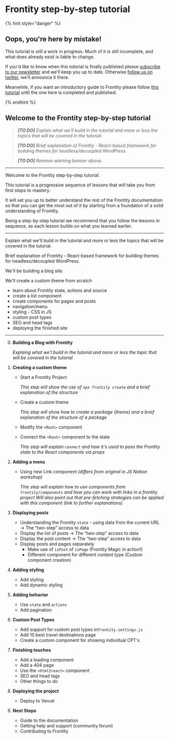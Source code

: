 # Frontity step-by-step tutorial

{% hint style="danger" %}

## Oops, you're here by mistake!

This tutorial is still a work in progress. Much of it is still incomplete, and what does already exist is liable to change.

If you'd like to know when this tutorial is finally published please [subscribe to our newsletter](https://frontity.org/#newsletter) and we'll keep you up to date. Otherwise [follow us on twitter](https://twitter.com/Frontity), we'll announce it there.

Meanwhile, if you want an introductory guide to Frontity please follow [this tutorial](https://github.com/frontity-demos/2020-06-jsnation-workshop) until the one here is completed and published.

{% endhint %}

## Welcome to the Frontity step-by-step tutorial

> *__[TO DO]__ Explain what we'll build in the tutorial and more or less the topics that will be covered in the tutorial.*

> *__[TO DO]__ Brief explanation of Frontity - React-based framework for building themes for headless/decoupled WordPress.*

> *__[TO DO]__ Remove warning banner above.*

---

Welcome to the Frontity step-by-step tutorial.

This tutorial is a progressive sequence of lessons that will take you from first steps to mastery.

It will set you up to better understand the rest of the Frontity documentation so that you can get the most out of it by starting from a foundation of a solid understanding of Frontity.

Being a step-by-step tutorial we recommend that you follow the lessons in sequence, as each lesson builds on what you learned earlier.

---


Explain what we'll build in the tutorial and more or less the topics that will be covered in the tutorial.

Brief explanation of Frontity - React-based framework for building themes for headless/decoupled WordPress.

We'll be building a blog site

We'll create a custom theme from scratch
 - learn about Frontity state, actions and source
 - create a list component
 - create components for pages and posts
 - navigation/menu
 - styling - CSS in JS
 - custom post types
 - SEO and head tags
 - deploying the finished site

----

0. **Building a Blog with Frontity**

    *Explaing what we'l build in the tutorial and more or less the topic that will be covered in the tutorial*

1. **Creating a custom theme**
    - Start a Frontity Project

        *This step will show the use of `npx frontity create` and a brief explanation of the structure*

    - Create a custom theme

        *This step will show how to create a package (theme) and a brief explanation of the structure of a package*

    - Modify the `<Root>` component
    - Connect the `<Root>` component to the state

        *This step will explain `connect` and how it's used to pass the Frontity state to the React components via props*

2. **Adding a menu**
    - Using new Link component *(differs from original in JS Nation workshop)*

        *This step will explain how to use components from ``frontity/components`` and how you can work with links in a frontity project
        Will also point out that pre-fetching strategies can be applied with this component (link to further explanations)*

3. **Displaying posts**
    - Understanding the Frontity `state` - using data from the current URL → The “two-step” access to data
    - Display the list of posts → The “two-step” access to data
    - Display the post content → The “two-step” access to data
    - Display posts and pages separately
        - Make use of `isPost` of  `isPage`  (Frontity Magic in action!)
        - Different component for different content type (Custom component creation)
4. **Adding styling**
    - Add styling
    - Add dynamic styling
5. **Adding behavior**
    - Use `state` and `actions`
    - Add pagination
6. **Custom Post Types**
    - Add support for custom post types in`frontity.settings.js`
    - Add 10 best travel destinations page
    - Create a custom component for showing individual CPT's
7. **Finishing touches**
    - Add a loading component
    - Add a 404 page
    - Use the `<html2react>` component
    - SEO and head tags
    - Other things to do
8. **Deploying the project**
    - Deploy to Vercel
9. **Next Steps**
    - Guide to the documentation
    - Getting help and support (community forum)
    - Contributing to Frontity

